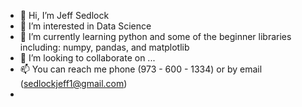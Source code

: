 - 👋 Hi, I’m Jeff Sedlock
- 👀 I’m interested in Data Science
- 🌱 I’m currently learning python and some of the beginner libraries including: numpy, pandas, and matplotlib
- 💞️ I’m looking to collaborate on ...
- 📫 You can reach me phone (973 - 600 - 1334) or by email (sedlockjeff1@gmail.com)
- 


